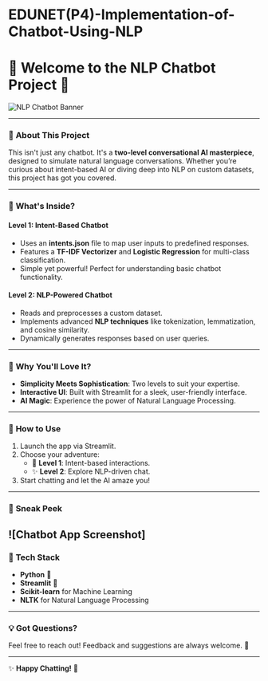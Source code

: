 # EDUNET(P4)-Implementation-of-Chatbot-Using-NLP
# 🤖 Welcome to the **NLP Chatbot** Project 🎉  

![NLP Chatbot Banner](https://github.com/aditya2027krml/EDUNET_P4_Implementation-of-Chatbot-Using-NLP/blob/main/Welcome%20to%20my%20CHATBOT%20(1).png)

---

### 🌟 **About This Project**  

This isn't just any chatbot. It's a **two-level conversational AI masterpiece**, designed to simulate natural language conversations. Whether you’re curious about intent-based AI or diving deep into NLP on custom datasets, this project has got you covered.  

---

### 🚀 **What's Inside?**  

#### **Level 1**: Intent-Based Chatbot  
- Uses an **intents.json** file to map user inputs to predefined responses.  
- Features a **TF-IDF Vectorizer** and **Logistic Regression** for multi-class classification.  
- Simple yet powerful! Perfect for understanding basic chatbot functionality.  

#### **Level 2**: NLP-Powered Chatbot  
- Reads and preprocesses a custom dataset.  
- Implements advanced **NLP techniques** like tokenization, lemmatization, and cosine similarity.  
- Dynamically generates responses based on user queries.  

---

### 🌈 **Why You'll Love It?**  
- **Simplicity Meets Sophistication**: Two levels to suit your expertise.  
- **Interactive UI**: Built with Streamlit for a sleek, user-friendly interface.  
- **AI Magic**: Experience the power of Natural Language Processing.  

---

### 🎯 **How to Use**  
1. Launch the app via Streamlit.  
2. Choose your adventure:  
   - 🌟 **Level 1**: Intent-based interactions.  
   - ✨ **Level 2**: Explore NLP-driven chat.  
3. Start chatting and let the AI amaze you!  

---

### 📸 **Sneak Peek**  

![Chatbot App Screenshot]
---

### 📂 **Tech Stack**  
- **Python** 🐍  
- **Streamlit** 📜  
- **Scikit-learn** for Machine Learning  
- **NLTK** for Natural Language Processing  

---

### 💡 **Got Questions?**  
Feel free to reach out! Feedback and suggestions are always welcome. 💬  

---

✨ **Happy Chatting!** 🎉

